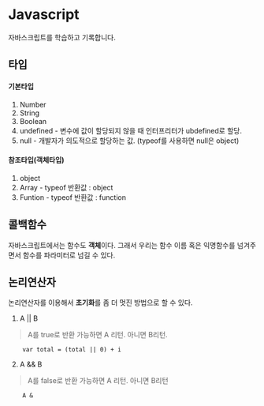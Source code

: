 # Javascript

자바스크립트를 학습하고 기록합니다.

## 타입

#### 기본타입

1. Number
2. String
3. Boolean
4. undefined - 변수에 값이 할당되지 않을 때 인터프리터가 ubdefined로 할당.
5. null - 개발자가 의도적으로 할당하는 값. (typeof를 사용하면 null은 object)

#### 참조타입(객체타입)

1. object
2. Array - typeof 반환값 : object
3. Funtion  - typeof 반환값 : function


## 콜백함수

자바스크립트에서는 함수도 **객체**이다. 그래서 우리는 함수 이름 혹은 익명함수를 넘겨주면서 함수를 파라미터로 넘길 수 있다.


## 논리연산자

논리연산자를 이용해서 **초기화**를 좀 더 멋진 방법으로 할 수 있다.

1. A || B 
>A를 true로 반환 가능하면 A 리턴. 아니면 B리턴.

        var total = (total || 0) + i

2. A && B
>A를 false로 반환 가능하면 A 리턴. 아니면 B리턴

        A &


